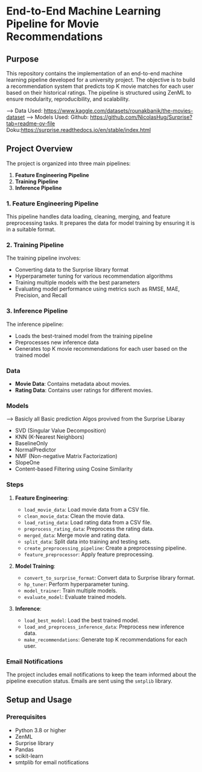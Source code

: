 # End-to-End Machine Learning Pipeline for Movie Recommendations

## Purpose
This repository contains the implementation of an end-to-end machine learning pipeline developed for a university project. The objective is to build a recommendation system that predicts top K movie matches for each user based on their historical ratings. The pipeline is structured using ZenML to ensure modularity, reproducibility, and scalability.

--> Data Used: https://www.kaggle.com/datasets/rounakbanik/the-movies-dataset
--> Models Used: 
  Github:  https://github.com/NicolasHug/Surprise?tab=readme-ov-file
  Doku:https://surprise.readthedocs.io/en/stable/index.html


## Project Overview
The project is organized into three main pipelines:

1. **Feature Engineering Pipeline**
2. **Training Pipeline**
3. **Inference Pipeline**

### 1. Feature Engineering Pipeline
This pipeline handles data loading, cleaning, merging, and feature preprocessing tasks. It prepares the data for model training by ensuring it is in a suitable format.

### 2. Training Pipeline
The training pipeline involves:
- Converting data to the Surprise library format
- Hyperparameter tuning for various recommendation algorithms
- Training multiple models with the best parameters
- Evaluating model performance using metrics such as RMSE, MAE, Precision, and Recall

### 3. Inference Pipeline
The inference pipeline:
- Loads the best-trained model from the training pipeline
- Preprocesses new inference data
- Generates top K movie recommendations for each user based on the trained model


### Data

- **Movie Data**: Contains metadata about movies.
- **Rating Data**: Contains user ratings for different movies.


### Models

--> Basicly all Basic prediction Algos provived from the Surprise Libaray
- SVD (Singular Value Decomposition)
- KNN (K-Nearest Neighbors)
- BaselineOnly
- NormalPredictor
- NMF (Non-negative Matrix Factorization)
- SlopeOne
- Content-based Filtering using Cosine Similarity

### Steps


1. **Feature Engineering**:
   - `load_movie_data`: Load movie data from a CSV file.
   - `clean_movie_data`: Clean the movie data.
   - `load_rating_data`: Load rating data from a CSV file.
   - `preprocess_rating_data`: Preprocess the rating data.
   - `merged_data`: Merge movie and rating data.
   - `split_data`: Split data into training and testing sets.
   - `create_preprocessing_pipeline`: Create a preprocessing pipeline.
   - `feature_preprocessor`: Apply feature preprocessing.

2. **Model Training**:
   - `convert_to_surprise_format`: Convert data to Surprise library format.
   - `hp_tuner`: Perform hyperparameter tuning.
   - `model_trainer`: Train multiple models.
   - `evaluate_model`: Evaluate trained models.

3. **Inference**:
   - `load_best_model`: Load the best trained model.
   - `load_and_preprocess_inference_data`: Preprocess new inference data.
   - `make_recommendations`: Generate top K recommendations for each user.

### Email Notifications

The project includes email notifications to keep the team informed about the pipeline execution status. Emails are sent using the `smtplib` library.

## Setup and Usage

### Prerequisites

- Python 3.8 or higher
- ZenML
- Surprise library
- Pandas
- scikit-learn
- smtplib for email notifications

